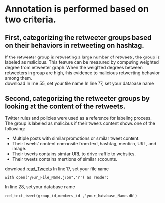 # Annotation is performed based on two criteria.
## First, categorizing the retweeter groups based on their behaviors in retweeting on hashtag. 
If the retweeter group is retweeting a large number of retweets, the group is labeled as malicious. This feature can be measured by computing weighted degree from retweeter graph. When the weighted degrees between retweeters in group are high, this evidence to malicious retweeting behavior among them.<br />
download 
In line 55, set your file name
In line 77, set your database name
## Second, categorizing the retweeter groups by looking at the content of the retweets. 
Twitter rules and policies were used as a reference for labeling process. The group is labeled as malicious if their tweets content shows one of the following: <br />
+ Multiple posts with similar promotions or similar tweet content.
+ Their tweets’ content composite from text, hashtag, mention, URL, and
image.
+ Their tweets contains similar URL to drive traffic to websites.
+ Their tweets contains mentions of similar accounts.

download [read_Tweets](<https://github.com/MarwahJawas/detect_Fake_Retweeters/blob/master/annotation/read_Tweets.py>)
In line 17, set your file name
```
with open("your_File_Name.json",'r') as reader:
```
In line 28, set your database name
```
red_text_tweet(group_id,members_id ,'your_Database_Name.db')
```
